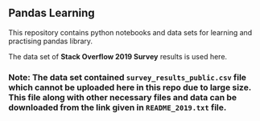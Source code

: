 ## Pandas Learning

This repository contains python notebooks and data sets for learning and practising pandas library.

The data set of **Stack Overflow 2019 Survey** results is used here.

### Note: The data set contained `survey_results_public.csv` file which cannot be uploaded here in this repo due to large size. This file along with other necessary files and data can be downloaded from the link given in `README_2019.txt` file.
